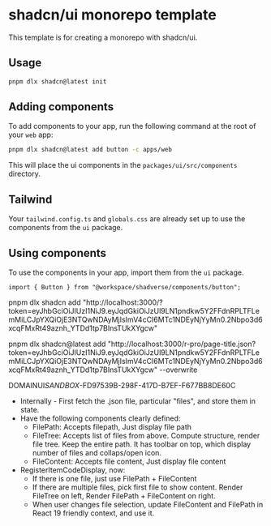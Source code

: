 # shadcn/ui monorepo template

This template is for creating a monorepo with shadcn/ui.

## Usage

```bash
pnpm dlx shadcn@latest init
```

## Adding components

To add components to your app, run the following command at the root of your `web` app:

```bash
pnpm dlx shadcn@latest add button -c apps/web
```

This will place the ui components in the `packages/ui/src/components` directory.

## Tailwind

Your `tailwind.config.ts` and `globals.css` are already set up to use the components from the `ui` package.

## Using components

To use the components in your app, import them from the `ui` package.

```tsx
import { Button } from "@workspace/shadverse/components/button";
```

pnpm dlx shadcn add "http://localhost:3000/?token=eyJhbGciOiJIUzI1NiJ9.eyJqdGkiOiJzUl9LN1pndkw5Y2FFdnRPLTFLemMiLCJpYXQiOjE3NTQwNDAyMjIsImV4cCI6MTc1NDEyNjYyMn0.2Nbpo3d6xcqFMxRt49aznh_YTDd1tp7BInsTUkXYgcw"

pnpm dlx shadcn@latest add "http://localhost:3000/r-pro/page-title.json?token=eyJhbGciOiJIUzI1NiJ9.eyJqdGkiOiJzUl9LN1pndkw5Y2FFdnRPLTFLemMiLCJpYXQiOjE3NTQwNDAyMjIsImV4cCI6MTc1NDEyNjYyMn0.2Nbpo3d6xcqFMxRt49aznh_YTDd1tp7BInsTUkXYgcw" --overwrite

DOMAINUI*SANDBOX*-FD97539B-298F-417D-B7EF-F677BB8DE60C

<RegisterItemCodeDisplay url={url} />

- Internally - First fetch the .json file, particular "files", and store them in state.
- Have the following components clearly defined:
  - FilePath: Accepts filepath, Just display file path
  - FileTree: Accepts list of files from above. Compute structure, render file tree. Keep the entire path. It has toolbar on top, which display number of files and collaps/open icon.
  - FileContent: Accepts file content, Just display file content
- RegisterItemCodeDisplay, now:
  - If there is one file, just use FilePath + FileContent
  - If there are multiple files, pick first file to show content. Render FileTree on left, Render FilePath + FileContent on right.
  - When user changes file selection, update FileContent and FilePath in React 19 friendly context, and use it.
